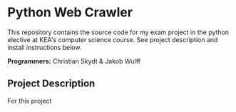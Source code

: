 # Python Web Crawler

This repository contains the source code for my exam project in the python elective at KEA's computer science course. See project description and install instructions below.  

**Programmers:** Christian Skydt & Jakob Wulff


## Project Description
For this project 
